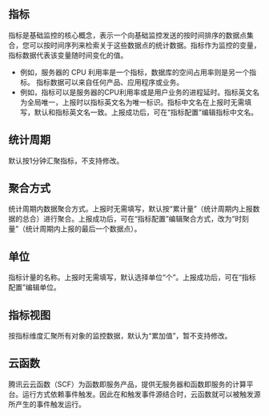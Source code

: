 

## 指标

指标是基础监控的核心概念，表示一个向基础监控发送的按时间排序的数据点集合，您可以按时间序列来检索关于这些数据点的统计数据。指标作为监控的变量，指标数据代表该变量随时间变化的值。

- 例如，服务器的 CPU 利用率是一个指标，数据库的空间占用率则是另一个指标。 指标数据可以来自任何产品、应用程序或业务。
- 例如，指标可以是服务器的CPU利用率或是用户业务的进程延时。指标英文名为全局唯一，上报时以指标英文名为唯一标识。指标中文名在上报时无需填写，默认和指标英文名一致。上报成功后，可在“指标配置”编辑指标中文名。

## 统计周期

默认按1分钟汇聚指标，不支持修改。

## 聚合方式

统计周期内数据聚合方式。上报时无需填写，默认按“累计量”（统计周期内上报数据的总合）进行聚合。上报成功后，可在“指标配置”编辑聚合方式，改为“时刻量”（统计周期内上报的最后一个数据点）。

## 单位

指标计量的名称。上报时无需填写，默认选择单位“个”。上报成功后，可在“指标配置”编辑单位。

## 指标视图

按指标维度汇聚所有对象的监控数据，默认为“累加值”，暂不支持修改。

## 云函数

腾讯云云函数（SCF）为函数即服务产品，提供无服务器和函数即服务的计算平台。运行方式依赖事件触发。因此在和触发事件源结合时，云函数就可以被触发源所产生的事件触发运行。


